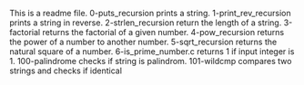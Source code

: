 This is a readme file.
0-puts_recursion prints a string.
1-print_rev_recursion prints a string in reverse.
2-strlen_recursion return the length of a string.
3-factorial returns the factorial of a given number.
4-pow_recursion returns the power of a number to another number.
5-sqrt_recursion returns the natural square of a number.
6-is_prime_number.c returns 1 if input integer is 1.
100-palindrome checks if string is palindrom.
 101-wildcmp compares two strings and checks if identical
